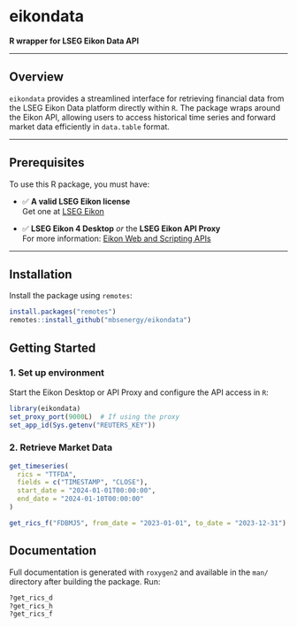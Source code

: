 # eikondata  
**R wrapper for LSEG Eikon Data API**

---

## Overview  
`eikondata` provides a streamlined interface for retrieving financial data from the LSEG Eikon Data platform directly within `R`. The package wraps around the Eikon API, allowing users to access historical time series and forward market data efficiently in `data.table` format.

---

## Prerequisites  

To use this R package, you must have:

- ✅ **A valid LSEG Eikon license**  
  Get one at [LSEG Eikon](https://customers.thomsonreuters.com/eikon/)
  
- ✅ **LSEG Eikon 4 Desktop** _or_ the **LSEG Eikon API Proxy**  
  For more information: [Eikon Web and Scripting APIs](https://developers.thomsonreuters.com/eikon-apis/eikon-web-and-scripting-apis-limited-access)

---

## Installation

Install the package using `remotes`:

````r
install.packages("remotes")
remotes::install_github("mbsenergy/eikondata")
````


## Getting Started
### 1. Set up environment
Start the Eikon Desktop or API Proxy and configure the API access in `R`:


````r
library(eikondata)
set_proxy_port(9000L)  # If using the proxy
set_app_id(Sys.getenv("REUTERS_KEY"))
````
### 2. Retrieve Market Data

````r
get_timeseries(
  rics = "TTFDA",
  fields = c("TIMESTAMP", "CLOSE"),
  start_date = "2024-01-01T00:00:00",
  end_date = "2024-01-10T00:00:00"
)

get_rics_f("FDBMJ5", from_date = "2023-01-01", to_date = "2023-12-31")

````

## Documentation
Full documentation is generated with `roxygen2` and available in the `man/` directory after building the package. Run:

````r
?get_rics_d
?get_rics_h
?get_rics_f
````
